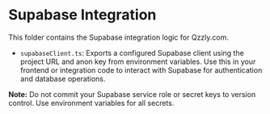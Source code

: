 # Supabase Integration

This folder contains the Supabase integration logic for Qzzly.com.

- `supabaseClient.ts`: Exports a configured Supabase client using the project URL and anon key from environment variables. Use this in your frontend or integration code to interact with Supabase for authentication and database operations.

**Note:** Do not commit your Supabase service role or secret keys to version control. Use environment variables for all secrets.
